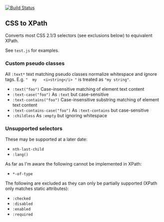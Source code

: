 [![Build Status](https://travis-ci.org/peteboere/csstoxpath.svg?branch=master)](https://travis-ci.org/peteboere/csstoxpath)

## CSS to XPath

Converts most CSS 2.1/3 selectors (see exclusions below) to equivalent XPath.

See `test.js` for examples.


### Custom pseudo classes

All `:text*` text matching pseudo classes normalize whitespace and ignore tags.
E.g. `"  my   <i>string</i> "` is treated as `"my string"`.

* `:text("foo")` Case-insensitive matching of element text content
* `:text-case("foo")` As `:text` but case-sensitive
* `:text-contains("foo")` Case-insensitive substring matching of element text content
* `:text-contains-case("foo")` As `:text-contains` but case-sensitive
* `:childless` As `:empty` but ignoring whitespace


### Unsupported selectors

These may be supported at a later date:

* `nth-last-child`
* `:lang()`

As far as I'm aware the following cannot be implemented in XPath:

* `*-of-type`

The following are excluded as they can only be partially supported (XPath only matches static attributes):

* `:checked`
* `:disabled`
* `:enabled`
* `:required`
